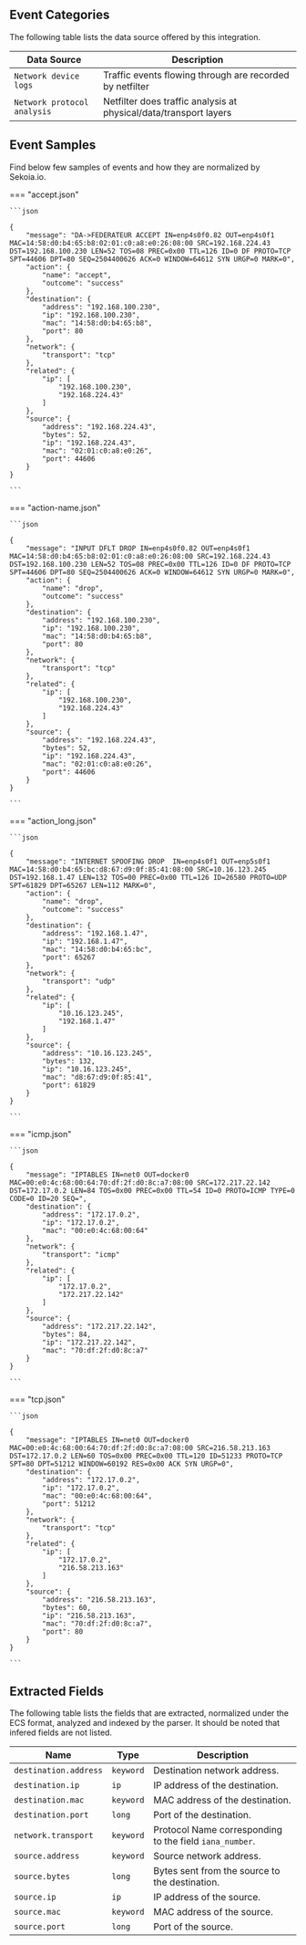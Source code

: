 
## Event Categories


The following table lists the data source offered by this integration.

| Data Source | Description                          |
| ----------- | ------------------------------------ |
| `Network device logs` | Traffic events flowing through are recorded by netfilter |
| `Network protocol analysis` | Netfilter does traffic analysis at physical/data/transport layers |








## Event Samples

Find below few samples of events and how they are normalized by Sekoia.io.


=== "accept.json"

    ```json
	
    {
        "message": "DA->FEDERATEUR ACCEPT IN=enp4s0f0.82 OUT=enp4s0f1 MAC=14:58:d0:b4:65:b8:02:01:c0:a8:e0:26:08:00 SRC=192.168.224.43 DST=192.168.100.230 LEN=52 TOS=08 PREC=0x00 TTL=126 ID=0 DF PROTO=TCP SPT=44606 DPT=80 SEQ=2504400626 ACK=0 WINDOW=64612 SYN URGP=0 MARK=0",
        "action": {
            "name": "accept",
            "outcome": "success"
        },
        "destination": {
            "address": "192.168.100.230",
            "ip": "192.168.100.230",
            "mac": "14:58:d0:b4:65:b8",
            "port": 80
        },
        "network": {
            "transport": "tcp"
        },
        "related": {
            "ip": [
                "192.168.100.230",
                "192.168.224.43"
            ]
        },
        "source": {
            "address": "192.168.224.43",
            "bytes": 52,
            "ip": "192.168.224.43",
            "mac": "02:01:c0:a8:e0:26",
            "port": 44606
        }
    }
    	
	```


=== "action-name.json"

    ```json
	
    {
        "message": "INPUT DFLT DROP IN=enp4s0f0.82 OUT=enp4s0f1 MAC=14:58:d0:b4:65:b8:02:01:c0:a8:e0:26:08:00 SRC=192.168.224.43 DST=192.168.100.230 LEN=52 TOS=08 PREC=0x00 TTL=126 ID=0 DF PROTO=TCP SPT=44606 DPT=80 SEQ=2504400626 ACK=0 WINDOW=64612 SYN URGP=0 MARK=0",
        "action": {
            "name": "drop",
            "outcome": "success"
        },
        "destination": {
            "address": "192.168.100.230",
            "ip": "192.168.100.230",
            "mac": "14:58:d0:b4:65:b8",
            "port": 80
        },
        "network": {
            "transport": "tcp"
        },
        "related": {
            "ip": [
                "192.168.100.230",
                "192.168.224.43"
            ]
        },
        "source": {
            "address": "192.168.224.43",
            "bytes": 52,
            "ip": "192.168.224.43",
            "mac": "02:01:c0:a8:e0:26",
            "port": 44606
        }
    }
    	
	```


=== "action_long.json"

    ```json
	
    {
        "message": "INTERNET SPOOFING DROP  IN=enp4s0f1 OUT=enp5s0f1 MAC=14:58:d0:b4:65:bc:d8:67:d9:0f:85:41:08:00 SRC=10.16.123.245 DST=192.168.1.47 LEN=132 TOS=00 PREC=0x00 TTL=126 ID=26580 PROTO=UDP SPT=61829 DPT=65267 LEN=112 MARK=0",
        "action": {
            "name": "drop",
            "outcome": "success"
        },
        "destination": {
            "address": "192.168.1.47",
            "ip": "192.168.1.47",
            "mac": "14:58:d0:b4:65:bc",
            "port": 65267
        },
        "network": {
            "transport": "udp"
        },
        "related": {
            "ip": [
                "10.16.123.245",
                "192.168.1.47"
            ]
        },
        "source": {
            "address": "10.16.123.245",
            "bytes": 132,
            "ip": "10.16.123.245",
            "mac": "d8:67:d9:0f:85:41",
            "port": 61829
        }
    }
    	
	```


=== "icmp.json"

    ```json
	
    {
        "message": "IPTABLES IN=net0 OUT=docker0 MAC=00:e0:4c:68:00:64:70:df:2f:d0:8c:a7:08:00 SRC=172.217.22.142 DST=172.17.0.2 LEN=84 TOS=0x00 PREC=0x00 TTL=54 ID=0 PROTO=ICMP TYPE=0 CODE=0 ID=20 SEQ=",
        "destination": {
            "address": "172.17.0.2",
            "ip": "172.17.0.2",
            "mac": "00:e0:4c:68:00:64"
        },
        "network": {
            "transport": "icmp"
        },
        "related": {
            "ip": [
                "172.17.0.2",
                "172.217.22.142"
            ]
        },
        "source": {
            "address": "172.217.22.142",
            "bytes": 84,
            "ip": "172.217.22.142",
            "mac": "70:df:2f:d0:8c:a7"
        }
    }
    	
	```


=== "tcp.json"

    ```json
	
    {
        "message": "IPTABLES IN=net0 OUT=docker0 MAC=00:e0:4c:68:00:64:70:df:2f:d0:8c:a7:08:00 SRC=216.58.213.163 DST=172.17.0.2 LEN=60 TOS=0x00 PREC=0x00 TTL=120 ID=51233 PROTO=TCP SPT=80 DPT=51212 WINDOW=60192 RES=0x00 ACK SYN URGP=0",
        "destination": {
            "address": "172.17.0.2",
            "ip": "172.17.0.2",
            "mac": "00:e0:4c:68:00:64",
            "port": 51212
        },
        "network": {
            "transport": "tcp"
        },
        "related": {
            "ip": [
                "172.17.0.2",
                "216.58.213.163"
            ]
        },
        "source": {
            "address": "216.58.213.163",
            "bytes": 60,
            "ip": "216.58.213.163",
            "mac": "70:df:2f:d0:8c:a7",
            "port": 80
        }
    }
    	
	```





## Extracted Fields

The following table lists the fields that are extracted, normalized under the ECS format, analyzed and indexed by the parser. It should be noted that infered fields are not listed.

| Name | Type | Description                |
| ---- | ---- | ---------------------------|
|`destination.address` | `keyword` | Destination network address. |
|`destination.ip` | `ip` | IP address of the destination. |
|`destination.mac` | `keyword` | MAC address of the destination. |
|`destination.port` | `long` | Port of the destination. |
|`network.transport` | `keyword` | Protocol Name corresponding to the field `iana_number`. |
|`source.address` | `keyword` | Source network address. |
|`source.bytes` | `long` | Bytes sent from the source to the destination. |
|`source.ip` | `ip` | IP address of the source. |
|`source.mac` | `keyword` | MAC address of the source. |
|`source.port` | `long` | Port of the source. |

